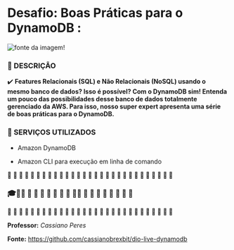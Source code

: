 # Desafio: Boas Práticas para o DynamoDB : #

![fonte da imagem!](https://miro.medium.com/v2/resize:fit:720/format:webp/1*cmfoGi3FnVIBCwvmVLYgjg.png)



###  :large_blue_diamond: DESCRIÇÃO  ###

:heavy_check_mark: **Features Relacionais (SQL) e Não Relacionais (NoSQL) usando o mesmo banco de dados? Isso é possível? Com o DynamoDB sim! Entenda um pouco das possibilidades desse banco de dados totalmente gerenciado da AWS. Para isso, nosso super expert apresenta uma série de boas práticas para o DynamoDB.**



### :large_blue_diamond: SERVIÇOS UTILIZADOS

- Amazon DynamoDB

- Amazon CLI para execução em linha de comando

  

:red_circle:  :large_orange_diamond: :small_red_triangle: :red_circle:  :large_orange_diamond: :small_red_triangle: :red_circle:  :large_orange_diamond: :small_red_triangle: :red_circle:  :large_orange_diamond: :small_red_triangle: :red_circle:  :large_orange_diamond: :small_red_triangle: :red_circle:  :large_orange_diamond: :small_red_triangle: :red_circle:  :large_orange_diamond: :small_red_triangle: :red_circle:  :large_orange_diamond: :small_red_triangle: :large_orange_diamond: :small_red_triangle: :red_circle:  :large_orange_diamond: :small_red_triangle:

### :mortar_board::runner::red_circle:  :large_orange_diamond: :small_red_triangle: :red_circle:  :large_orange_diamond: :small_red_triangle: :red_circle:  :large_orange_diamond: :small_red_triangle::red_circle:  :large_orange_diamond: :small_red_triangle: :red_circle:  :large_orange_diamond: :small_red_triangle: :small_red_triangle: :red_circle:  :large_orange_diamond:  ###

:red_circle:  :large_orange_diamond: :small_red_triangle: :red_circle:  :large_orange_diamond: :small_red_triangle: :red_circle:  :large_orange_diamond: :small_red_triangle: :red_circle:  :large_orange_diamond: :small_red_triangle: :red_circle:  :large_orange_diamond: :small_red_triangle: :red_circle:  :large_orange_diamond: :small_red_triangle: :red_circle:  :large_orange_diamond: :small_red_triangle: :red_circle:  :large_orange_diamond: :red_circle:  :large_orange_diamond: :small_red_triangle: :red_circle:  :large_orange_diamond: :small_red_triangle:



**Professor:**  *Cassiano Peres*

**Fonte:** https://github.com/cassianobrexbit/dio-live-dynamodb
